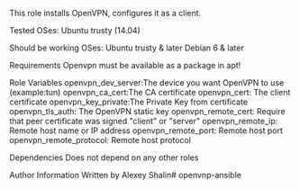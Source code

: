 This role installs OpenVPN, configures it as a client.

Tested OSes:
Ubuntu trusty (14.04)

Should be working OSes:
Ubuntu trusty & later
Debian 6 & later


Requirements
Openvpn must be available as a package in apt!

Role Variables
openvpn_dev_server:The device you want OpenVPN to use (example:tun)
openvpn_ca_cert:The CA certificate
openvpn_cert: The client certificate
openvpn_key_private:The Private Key from certificate
openvpn_tls_auth: The OpenVPN static key
openvpn_remote_cert: Require that peer certificate was signed "client" or "server"
openvpn_remote_ip: Remote host name or IP address
openvpn_remote_port: Remote host port
openvpn_remote_protocol: Remote host protocol



Dependencies
Does not depend on any other roles

Author Information
Written by Alexey Shalin# openvnp-ansible
